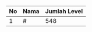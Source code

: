 | No | Nama            | Jumlah Level |
|----|-----------------|--------------|
| 1  | #    |    548        |
